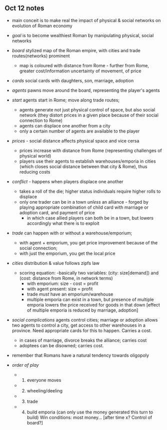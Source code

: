 ## Oct 12 notes

- main conceit is to make real the impact of physical & social networks on evolution of Roman economy
- *goal* is to become wealthiest Roman by manipulating physical, social networks
- *board* stylized map of the Roman empire, with cities and trade routes(networks) prominent
	- map is coloured with distance from Rome - further from Rome, greater cost/information uncertainty of movement, of price
- *cards* social cards with daughters, son, marriage, adoption
- *agents* pawns move around the board, representing the player's agents
- *start* agents start in Rome; move along trade routes; 
	- agents generate not just physical control of space, but also social network (they distort prices in a given place because of their social connection to Rome)
	- agents can displace one another from a city
	- only a certain number of agents are available to the player
- *prices* - social distance affects physical space and vice cersa
	- prices increase with distance from Rome (representing challenges of physical world)
	- players use their agents to establish warehouses/emporia in cities (which closes social distance between that city & Rome), thus reducing costs

- *conflict* - happens when players displace one another
	- takes a roll of the die; higher status individuals require higher rolls to displace
	- only one trader can be in a town *unless* an alliance - forged by playing appropriate combination of child card with marriage or adoption card, and payment of price
		- in which case allied players can both be in a town, but lowers accordingly what there is to exploit
- *trade* can happen with or without a warehouse/emporium; 
	- with agent + emporium, you get price improvement because of the social connection; 
	- with just the emporium, you get the local price

- *cities* distribution & value follows zipfs law
	- scoring equation:
		-basically two variables: (city: size[demand]) and (cost: distance from Rome, in network terms)
		- with emporium: size - cost = profit
		- with agent present: size = profit
		- trade *must* have an emporium/warehouse
		- multiple emporia can exist in a town, but presence of multiple emporia lowers the price received for goods in that down [effect of multiple emporia is reduced by marriage, adoption]

- *social complications* agents control cities; marriage or adoption allows two agents to control a city, get access to other warehouses in a province. Need appropriate cards for this to happen. Carries a cost.
	- in cases of marriage, divorce breaks the alliance; carries cost
	- adoptees can be disowned; carries cost.

- remember that Romans have a natural tendency towards oligopoly
- *order of play*
    + 1. everyone moves
    + 2. wheeling/deeling
    + 3. trade
    + 4. build emporia (can only use the money generated this turn to build)
Win conditions: most money… [after time x? Control of board?]
